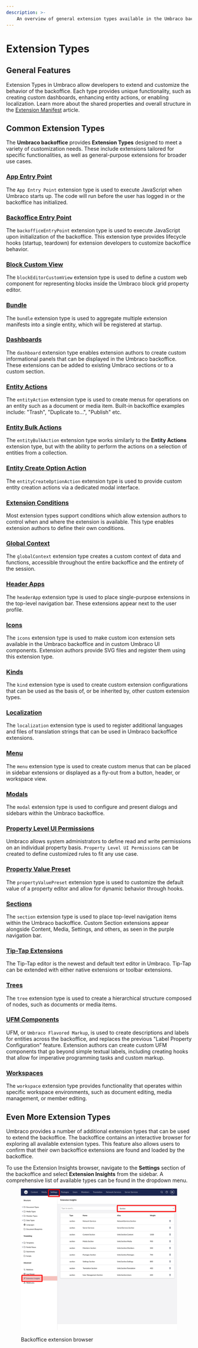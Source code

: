 ```yaml
---
description: >-
    An overview of general extension types available in the Umbraco backoffice.
---
```


# Extension Types

## General Features

Extension Types in Umbraco allow developers to extend and customize the behavior of the backoffice. Each type provides
unique functionality, such as creating custom dashboards, enhancing entity actions, or enabling localization. Learn more 
about the shared properties and overall structure in the
[Extension Manifest](../extension-registry/extension-manifest.md) article.

## Common Extension Types

The **Umbraco backoffice** provides **Extension Types** designed to meet a variety of customization needs. These include
extensions tailored for specific functionalities, as well as general-purpose extensions for broader use cases.

### [App Entry Point](app-entry-point.md)

The `App Entry Point` extension type is used to execute JavaScript when Umbraco starts up. The code will run before 
the user has logged in or the backoffice has initialized.

### [Backoffice Entry Point](backoffice-entry-point.md)

The `backofficeEntryPoint` extension type is used to execute JavaScript upon initialization of the backoffice. This
extension type provides lifecycle hooks (startup, teardown) for extension developers to customize backoffice behavior.

### [Block Custom View](block-custom-view.md)

The `blockEditorCustomView` extension type is used to define a custom web component for representing blocks inside the
Umbraco block grid property editor.

### [Bundle](bundle.md)

The `bundle` extension type is used to aggregate multiple extension manifests into a single entity, which will be
registered at startup.

### [Dashboards](dashboard.md)

The `dashboard` extension type enables extension authors to create custom informational panels that can be displayed
in the Umbraco backoffice. These extensions can be added to existing Umbraco sections or to a custom section.

### [Entity Actions](entity-actions.md)

The `entityAction` extension type is used to create menus for operations on an entity such as a document or media item. 
Built-in backoffice examples include: "Trash", "Duplicate to...", "Publish" etc.

### [Entity Bulk Actions](entity-bulk-actions.md)

The `entityBulkAction` extension type works similarly to the **Entity Actions** extension type, but with the
ability to perform the actions on a selection of entities from a collection.

### [Entity Create Option Action](entity-create-option-action.md)

The `entityCreateOptionAction` extension type is used to provide custom entity creation actions via a dedicated
modal interface.

### [Extension Conditions](condition.md)

Most extension types support conditions which allow extension authors to control when and where the extension is
available. This type enables extension authors to define their own conditions.

### [Global Context](global-context.md)

The `globalContext` extension type creates a custom context of data and functions, accessible throughout the entire
backoffice and the entirety of the session.

### [Header Apps](header-apps.md)

The `headerApp` extension type is used to place single-purpose extensions in the top-level navigation bar. These
extensions appear next to the user profile.

### [Icons](icons.md)

The `icons` extension type is used to make custom icon extension sets available in the Umbraco backoffice and in
custom Umbraco UI components. Extension authors provide SVG files and register them using this extension type.

### [Kinds](kind.md)

The `kind` extension type is used to create custom extension configurations that can be used as the basis of, or
be inherited by, other custom extension types.

### [Localization](localization.md)

The `localization` extension type is used to register additional languages and files of translation strings that can
be used in Umbraco backoffice extensions.

### [Menu](menu.md)

The `menu` extension type is used to create custom menus that can be placed in sidebar extensions or displayed as a
fly-out from a button, header, or workspace view.

### [Modals](modals/README.md)

The `modal` extension type is used to configure and present dialogs and sidebars within the Umbraco backoffice.

### [Property Level UI Permissions](../../property-level-ui-permissions.md)

Umbraco allows system administrators to define read and write permissions on an individual property basis. 
`Property Level UI Permissions` can be created to define customized rules to fit any use case.

### [Property Value Preset](property-value-preset.md)

The `propertyValuePreset` extension type is used to customize the default value of a property editor and allow for
dynamic behavior through hooks.

### [Sections](sections/README.md)

The `section` extension type is used to place top-level navigation items within the Umbraco backoffice. Custom
Section extensions appear alongside Content, Media, Settings, and others, as seen in the purple navigation bar.

### [Tip-Tap Extensions](../../../fundamentals/backoffice/property-editors/built-in-umbraco-property-editors/rich-text-editor/extensions.md)

The Tip-Tap editor is the newest and default text editor in Umbraco. Tip-Tap can be extended with either native 
extensions or toolbar extensions.

### [Trees](tree.md)

The `tree` extension type is used to create a hierarchical structure composed of nodes, such as documents or media
items.

### [UFM Components](../../../reference/umbraco-flavored-markdown.md)

UFM, or `Umbraco Flavored Markup`, is used to create descriptions and labels for entities across the backoffice, and 
replaces the previous "Label Property Configuration" feature. Extension authors can create custom 
UFM components that go beyond simple textual labels, including creating hooks that allow for imperative programming 
tasks and custom markup.

### [Workspaces](workspaces/README.md)

The `workspace` extension type provides functionality that operates within specific workspace environments, such as
document editing, media management, or member editing.

## Even More Extension Types

Umbraco provides a number of additional extension types that can be used to extend the backoffice. The backoffice 
contains an interactive browser for exploring all available extension types. This feature also allows users to confirm 
that their own backoffice extensions are found and loaded by the backoffice.

To use the Extension Insights browser, navigate to the **Settings** section of the backoffice and select
**Extension Insights** from the sidebar. A comprehensive list of available types can be found in the dropdown menu.

<figure><img src="../../../.gitbook/assets/extension-types-backoffice-browser.png" alt=""><figcaption><p>Backoffice extension browser</p></figcaption></figure>
